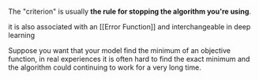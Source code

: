 The "criterion" is usually **the rule for stopping the algorithm you're using**. 

it is also associated with an [[Error Function]] and interchangeable in deep learning

Suppose you want that your model find the minimum of an objective function, in real experiences it is often hard to find the exact minimum and the algorithm could continuing to work for a very long time.
